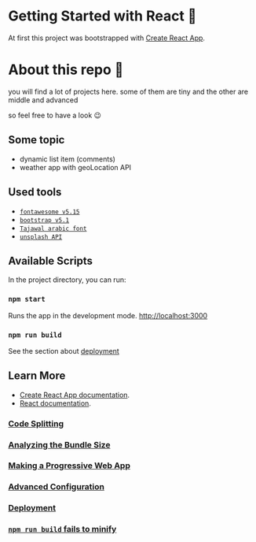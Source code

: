 # Getting Started with React 🌠

At first this project was bootstrapped with [Create React App](https://github.com/facebook/create-react-app).

# About this repo 📝

you will find a lot of projects here. some of them are tiny and the other are middle and advanced

so feel free to have a look 😉

## Some topic

- dynamic list item (comments)
- weather app with geoLocation API

## Used tools

- [`fontawesome v5.15`](https://fontawesome.com/)
- [`bootstrap v5.1`](https://getbootstrap.com/)
- [`Tajawal arabic font`](https://fonts.google.com/specimen/Tajawal)
- [`unsplash API`](https://unsplash.com/documentation#search)

## Available Scripts

In the project directory, you can run:

### `npm start`

Runs the app in the development mode. <http://localhost:3000>

### `npm run build`

See the section about [deployment](https://facebook.github.io/create-react-app/docs/deployment)

## Learn More

- [Create React App documentation](https://facebook.github.io/create-react-app/docs/getting-started).
- [React documentation](https://reactjs.org/).

### [Code Splitting](https://facebook.github.io/create-react-app/docs/code-splitting)

### [Analyzing the Bundle Size](https://facebook.github.io/create-react-app/docs/analyzing-the-bundle-size)

### [Making a Progressive Web App](https://facebook.github.io/create-react-app/docs/making-a-progressive-web-app)

### [Advanced Configuration](https://facebook.github.io/create-react-app/docs/advanced-configuration)

### [Deployment](https://facebook.github.io/create-react-app/docs/deployment)

### [`npm run build` fails to minify](https://facebook.github.io/create-react-app/docs/troubleshooting#npm-run-build-fails-to-minify)
